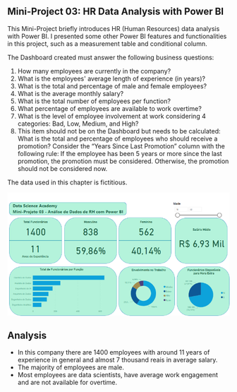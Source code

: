 ## Mini-Project 03: HR Data Analysis with Power BI 

This Mini-Project briefly introduces HR (Human Resources) data analysis with Power BI. I presented some other Power BI features and functionalities in this project, such as a measurement table and conditional column.

The Dashboard created must answer the following business questions:
1) How many employees are currently in the company?
2) What is the employees' average length of experience (in years)?
3) What is the total and percentage of male and female employees?
4) What is the average monthly salary?
5) What is the total number of employees per function?
6) What percentage of employees are available to work overtime?
7) What is the level of employee involvement at work considering 4 categories: Bad, Low, Medium, and High?
8) This item should not be on the Dashboard but needs to be calculated: What is the total and percentage of employees who should receive a promotion? Consider the “Years Since Last Promotion” column with the following rule: If the employee has been 5 years or more since the last promotion, the promotion must be considered. Otherwise, the promotion should not be considered now.

The data used in this chapter is fictitious.

![](MiniProject03.png)

## Analysis

- In this company there are 1400 employees with around 11 years of experience in general and almost 7 thousand reais in average salary.
- The majority of employees are male.
- Most employees are data scientists, have average work engagement and are not available for overtime.
